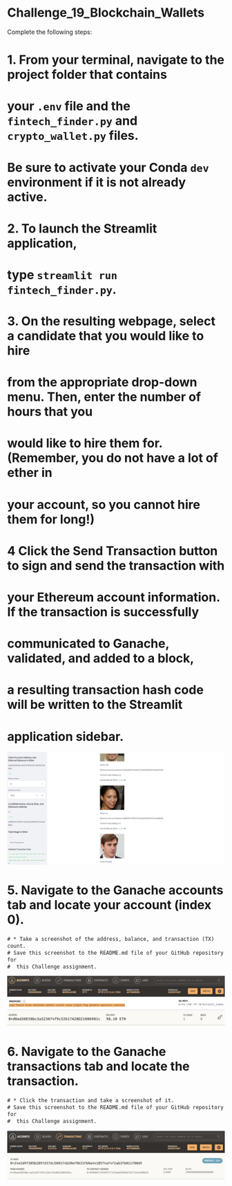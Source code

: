# Challenge_19_Blockchain_Wallets

Complete the following steps:

# 1. From your terminal, navigate to the project folder that contains
# your `.env` file and the `fintech_finder.py` and `crypto_wallet.py` files.
# Be sure to activate your Conda `dev` environment if it is not already active.

# 2. To launch the Streamlit application,
# type `streamlit run fintech_finder.py`.

# 3. On the resulting webpage, select a candidate that you would like to hire
# from the appropriate drop-down menu. Then, enter the number of hours that you
# would like to hire them for. (Remember, you do not have a lot of ether in
# your account, so you cannot hire them for long!)

# 4 Click the Send Transaction button to sign and send the transaction with
# your Ethereum account information. If the transaction is successfully
# communicated to Ganache, validated, and added to a block,
# a resulting transaction hash code will be written to the Streamlit
# application sidebar.

![Streamlit Application Send Transaction](./Starter_Code/Images/streamlit_send_transaction.png)

# 5. Navigate to the Ganache accounts tab and locate your account (index 0).
    # * Take a screenshot of the address, balance, and transaction (TX) count.
    # Save this screenshot to the README.md file of your GitHub repository for
    #  this Challenge assignment.

![Ganache Accounts Tab Transaction](./Starter_Code/Images/ganache_accounts_tab_transaction.png)

# 6. Navigate to the Ganache transactions tab and locate the transaction.
    # * Click the transaction and take a screenshot of it.
    # Save this screenshot to the README.md file of your GitHub repository for
    #  this Challenge assignment.

![Ganache Transaction Tab Transaction](./Starter_Code/Images/ganache_transaction_tab_transaction.png)